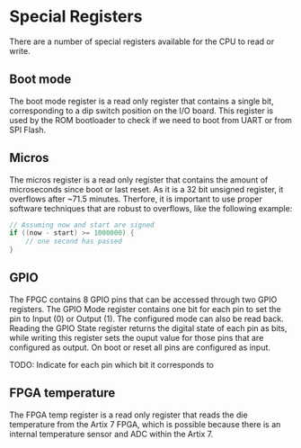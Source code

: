 # Special Registers

There are a number of special registers available for the CPU to read or write.

## Boot mode

The boot mode register is a read only register that contains a single bit, corresponding to a dip switch position on the I/O board.
This register is used by the ROM bootloader to check if we need to boot from UART or from SPI Flash.

## Micros

The micros register is a read only register that contains the amount of microseconds since boot or last reset. As it is a 32 bit unsigned register, it overflows after ~71.5 minutes. Therfore, it is important to use proper software techniques that are robust to overflows, like the following example:

```c
// Assuming now and start are signed
if ((now - start) >= 1000000) {
    // one second has passed
}
```

## GPIO

The FPGC contains 8 GPIO pins that can be accessed through two GPIO registers. The GPIO Mode register contains one bit for each pin to set the pin to Input (0) or Output (1). The configured mode can also be read back. Reading the GPIO State register returns the digital state of each pin as bits, while writing this register sets the ouput value for those pins that are configured as output. On boot or reset all pins are configured as input.

TODO: Indicate for each pin which bit it corresponds to

## FPGA temperature

The FPGA temp register is a read only register that reads the die temperature from the Artix 7 FPGA, which is possible because there is an internal temperature sensor and ADC within the Artix 7.
